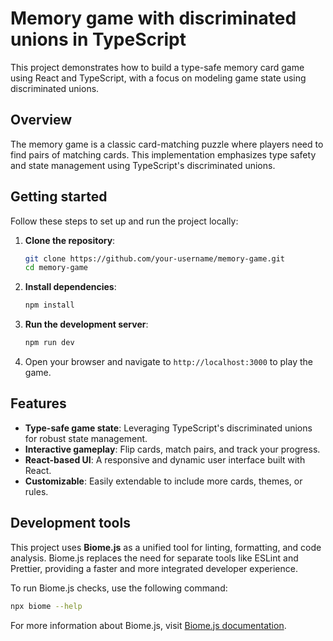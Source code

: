 # Memory game with discriminated unions in TypeScript

This project demonstrates how to build a type-safe memory card game using React and TypeScript, with a focus on modeling game state using discriminated unions.

## Overview

The memory game is a classic card-matching puzzle where players need to find pairs of matching cards. This implementation emphasizes type safety and state management using TypeScript's discriminated unions.

## Getting started

Follow these steps to set up and run the project locally:

1. **Clone the repository**:
   ```bash
   git clone https://github.com/your-username/memory-game.git
   cd memory-game
   ```

2. **Install dependencies**:
   ```bash
   npm install
   ```

3. **Run the development server**:
   ```bash
   npm run dev
   ```

4. Open your browser and navigate to `http://localhost:3000` to play the game.

## Features

- **Type-safe game state**: Leveraging TypeScript's discriminated unions for robust state management.
- **Interactive gameplay**: Flip cards, match pairs, and track your progress.
- **React-based UI**: A responsive and dynamic user interface built with React.
- **Customizable**: Easily extendable to include more cards, themes, or rules.

## Development tools

This project uses **Biome.js** as a unified tool for linting, formatting, and code analysis. Biome.js replaces the need for separate tools like ESLint and Prettier, providing a faster and more integrated developer experience.

To run Biome.js checks, use the following command:
```bash
npx biome --help
```

For more information about Biome.js, visit [Biome.js documentation](https://biomejs.dev/).
